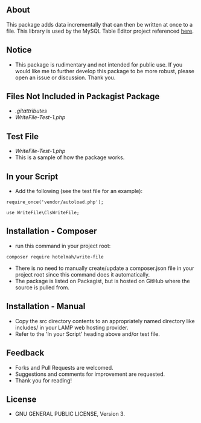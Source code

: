 ## About
This package adds data incrementally that can then be written at once to a file. This library is used by the MySQL Table Editor project referenced [here](https://github.com/hotelmah/mysql-table-editor).


## Notice
- This package is rudimentary and not intended for public use. If you would like me to further develop this package to be more robust, please open an issue or discussion. Thank you.


## Files Not Included in Packagist Package
- *.gitattributes*
- *WriteFile-Test-1.php*


## Test File
- *WriteFile-Test-1.php*
- This is a sample of how the package works.


## In your Script
- Add the following (see the test file for an example):

`
require_once('vendor/autoload.php');
`

`
use WriteFile\ClsWriteFile;
`


## Installation - Composer
- run this command in your project root:

`
composer require hotelmah/write-file
`

- There is no need to manually create/update a composer.json file in your project root since this command does it automatically.
- The package is listed on Packagist, but is hosted on GitHub where the source is pulled from.


## Installation - Manual
- Copy the src directory contents to an appropriately named directory like includes/ in your LAMP web hosting provider.
- Refer to the 'In your Script' heading above and/or test file.


## Feedback
- Forks and Pull Requests are welcomed.
- Suggestions and comments for improvement are requested.
- Thank you for reading!


## License
- GNU GENERAL PUBLIC LICENSE, Version 3.
